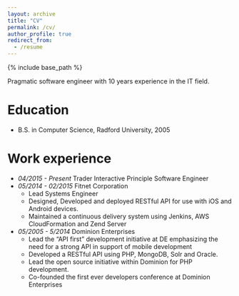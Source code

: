 ```yaml
---
layout: archive
title: "CV"
permalink: /cv/
author_profile: true
redirect_from:
  - /resume
---
```


{% include base_path %}


Pragmatic software engineer with 10 years experience in the IT field. 

Education
======
* B.S. in Computer Science, Radford University, 2005

Work experience
======
* _04/2015 - Present_ Trader Interactive Principle Software Engineer
* _05/2014 - 02/2015_ Fitnet Corporation
    * Lead Systems Engineer
    * Designed, Developed and deployed RESTful API for use with iOS and Android devices.
    * Maintained a continuous delivery system using Jenkins, AWS CloudFormation and Zend Server
* _05/2005 - 5/2014_ Dominion Enterprises                        
    * Lead the “API first” development initiative at DE emphasizing the need for a strong API in support of mobile development
    * Developed a RESTful API using PHP, MongoDB, Solr and Oracle. 
    * Lead the open source initiative within Dominion for PHP development.
    * Co-founded the first ever developers conference at Dominion Enterprises
